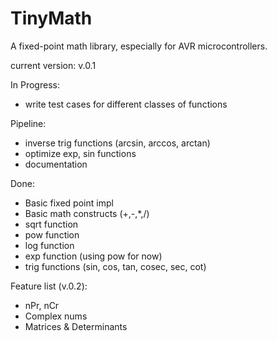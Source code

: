 # TinyMath
A fixed-point math library, especially for AVR microcontrollers.

current version: v.0.1

In Progress:
- write test cases for different classes of functions

Pipeline:
- inverse trig functions (arcsin, arccos, arctan)
- optimize exp, sin functions
- documentation

Done:
- Basic fixed point impl
- Basic math constructs (+,-,\*,/) 
- sqrt function
- pow function
- log function
- exp function (using pow for now)
- trig functions (sin, cos, tan, cosec, sec, cot)

Feature list (v.0.2):
- nPr, nCr
- Complex nums
- Matrices & Determinants